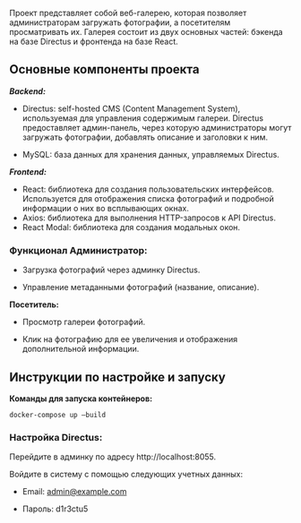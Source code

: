 Проект представляет собой веб-галерею, которая позволяет администраторам загружать фотографии, а посетителям просматривать их. Галерея состоит из двух основных частей: бэкенда на базе Directus и фронтенда на базе React.

## Основные компоненты проекта
**_Backend:_**

- Directus: self-hosted CMS (Content Management System), используемая для управления содержимым галереи. Directus предоставляет админ-панель, через которую администраторы могут загружать фотографии, добавлять описание и заголовки к ним.

- MySQL: база данных для хранения данных, управляемых Directus.

**_Frontend:_**

- React: библиотека для создания пользовательских интерфейсов. Используется для отображения списка фотографий и подробной информации о них во всплывающих окнах.
- Axios: библиотека для выполнения HTTP-запросов к API Directus.
- React Modal: библиотека для создания модальных окон.

### Функционал Администратор:
- Загрузка фотографий через админку Directus.

- Управление метаданными фотографий (название, описание).

**Посетитель:**

- Просмотр галереи фотографий.

- Клик на фотографию для ее увеличения и отображения дополнительной информации.

## Инструкции по настройке и запуску

**Команды для запуска контейнеров:**


```docker-compose up —build```

### Настройка Directus:

Перейдите в админку по адресу http://localhost:8055.

Войдите в систему с помощью следующих учетных данных:

- Email: admin@example.com

- Пароль: d1r3ctu5